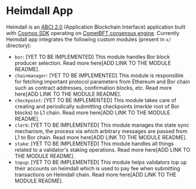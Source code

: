 # Heimdall App

Heimdall is an [ABCI 2.0](https://github.com/cometbft/cometbft/blob/main/spec/abci/abci%2B%2B_basic_concepts.md) (Application Blockchain Interface) application built with [Cosmos SDK](https://github.com/cosmos/cosmos-sdk/tree/main) operating on [CometBFT consensus engine](https://github.com/cometbft/cometbft/tree/main).
Currently Heimdall app integrates the following custom modules (present in `x/` directory):

* `bor`: [YET TO BE IMPLEMENTED] This module handles Bor block producer selection. Read more here[ADD LINK TO THE MODULE README].
* `chainmanager`: [YET TO BE IMPLEMENTED] This module is responsible for fetching important protocol parameters from Ethereum and Bor chain such as contract addresses, confirmation blocks, etc. Read more here[ADD LINK TO THE MODULE README].
* `checkpoint`: [YET TO BE IMPLEMENTED] This module takes care of creating and periodically submitting checkpoints (merkle root of Bor blocks) to L1 chain. Read more here[ADD LINK TO THE MODULE README].
* `clerk`: [YET TO BE IMPLEMENTED] This module manages the state sync mechanism, the process via which arbitrary messages are passed from L1 to Bor chain. Read more here[ADD LINK TO THE MODULE README].
* `stake`: [YET TO BE IMPLEMENTED] This module handles all things related to a validator's staking operations. Read more here[ADD LINK TO THE MODULE README].
* `topup`: [YET TO BE IMPLEMENTED] This module helps validators top up their accounts on heimdall which is used to pay fee when submitting transactions on Heimdall chain. Read more here[ADD LINK TO THE MODULE README].
